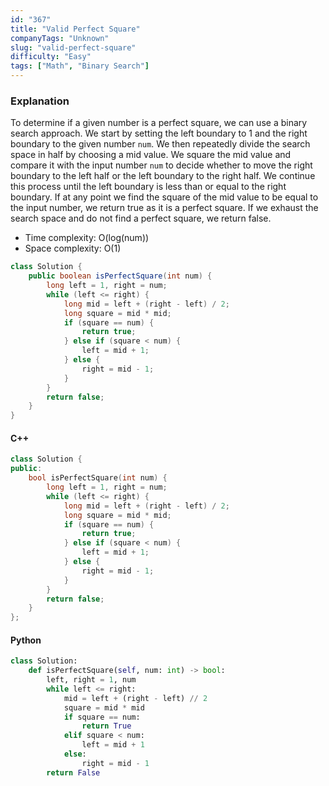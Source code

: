 ```yaml
---
id: "367"
title: "Valid Perfect Square"
companyTags: "Unknown"
slug: "valid-perfect-square"
difficulty: "Easy"
tags: ["Math", "Binary Search"]
---
```


### Explanation
To determine if a given number is a perfect square, we can use a binary search approach. We start by setting the left boundary to 1 and the right boundary to the given number `num`. We then repeatedly divide the search space in half by choosing a mid value. We square the mid value and compare it with the input number `num` to decide whether to move the right boundary to the left half or the left boundary to the right half. We continue this process until the left boundary is less than or equal to the right boundary. If at any point we find the square of the mid value to be equal to the input number, we return true as it is a perfect square. If we exhaust the search space and do not find a perfect square, we return false.

- Time complexity: O(log(num))
- Space complexity: O(1)

```java
class Solution {
    public boolean isPerfectSquare(int num) {
        long left = 1, right = num;
        while (left <= right) {
            long mid = left + (right - left) / 2;
            long square = mid * mid;
            if (square == num) {
                return true;
            } else if (square < num) {
                left = mid + 1;
            } else {
                right = mid - 1;
            }
        }
        return false;
    }
}
```

#### C++
```cpp
class Solution {
public:
    bool isPerfectSquare(int num) {
        long left = 1, right = num;
        while (left <= right) {
            long mid = left + (right - left) / 2;
            long square = mid * mid;
            if (square == num) {
                return true;
            } else if (square < num) {
                left = mid + 1;
            } else {
                right = mid - 1;
            }
        }
        return false;
    }
};
```

#### Python
```python
class Solution:
    def isPerfectSquare(self, num: int) -> bool:
        left, right = 1, num
        while left <= right:
            mid = left + (right - left) // 2
            square = mid * mid
            if square == num:
                return True
            elif square < num:
                left = mid + 1
            else:
                right = mid - 1
        return False
```